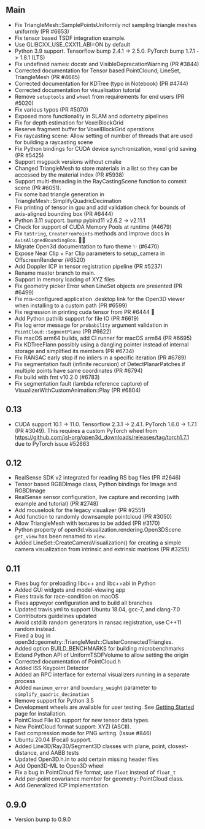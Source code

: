 ## Main

-   Fix TriangleMesh::SamplePointsUniformly not sampling triangle meshes uniformly (PR #6653)
-   Fix tensor based TSDF integration example.
-   Use GLIBCXX_USE_CXX11_ABI=ON by default
-   Python 3.9 support. Tensorflow bump 2.4.1 -> 2.5.0. PyTorch bump 1.7.1 -> 1.8.1 (LTS)
-   Fix undefined names: docstr and VisibleDeprecationWarning (PR #3844)
-   Corrected documentation for Tensor based PointClound, LineSet, TriangleMesh (PR #4685)
-   Corrected documentation for KDTree (typo in Notebook) (PR #4744)
-   Corrected documentation for visualisation tutorial
-   Remove `setuptools` and `wheel` from requirements for end users (PR #5020)
-   Fix various typos (PR #5070)
-   Exposed more functionality in SLAM and odometry pipelines
-   Fix for depth estimation for VoxelBlockGrid
-   Reserve fragment buffer for VoxelBlockGrid operations
-   Fix raycasting scene: Allow setting of number of threads that are used for building a raycasting scene
-   Fix Python bindings for CUDA device synchronization, voxel grid saving (PR #5425)
-   Support msgpack versions without cmake
-   Changed TriangleMesh to store materials in a list so they can be accessed by the material index (PR #5938)
-   Support multi-threading in the RayCastingScene function to commit scene (PR #6051).
-   Fix some bad triangle generation in TriangleMesh::SimplifyQuadricDecimation
-   Fix printing of tensor in gpu and add validation check for bounds of axis-aligned bounding box (PR #6444)
-   Python 3.11 support. bump pybind11 v2.6.2 -> v2.11.1
-   Check for support of CUDA Memory Pools at runtime (#4679)
-   Fix `toString`, `CreateFromPoints` methods and improve docs in `AxisAlignedBoundingBox`. 🐛📝
-   Migrate Open3d documentation to furo theme ✨ (#6470)
-   Expose Near Clip + Far Clip parameters to setup_camera in OffscreenRenderer (#6520)
-   Add Doppler ICP in tensor registration pipeline (PR #5237)
-   Rename master branch to main.
-   Support in memory loading of XYZ files
-   Fix geometry picker Error when LineSet objects are presented (PR #6499)
-   Fix mis-configured application .desktop link for the Open3D viewer when installing to a custom path (PR #6599)
-   Fix regression in printing cuda tensor from PR #6444 🐛
-   Add Python pathlib support for file IO (PR #6619)
-   Fix log error message for `probability` argument validation in `PointCloud::SegmentPlane` (PR #6622)
-   Fix macOS arm64 builds, add CI runner for macOS arm64 (PR #6695)
-   Fix KDTreeFlann possibly using a dangling pointer instead of internal storage and simplified its members (PR #6734)
-   Fix RANSAC early stop if no inliers in a specific iteration (PR #6789)
-   Fix segmentation fault (infinite recursion) of DetectPlanarPatches if multiple points have same coordinates (PR #6794)
-   Fix build with fmt v10.2.0 (#6783)
-   Fix segmentation fault (lambda reference capture) of VisualizerWithCustomAnimation::Play (PR #6804)

## 0.13

-   CUDA support 10.1 -> 11.0. Tensorflow 2.3.1 -> 2.4.1. PyTorch 1.6.0 -> 1.7.1 (PR #3049). This requires a custom PyTorch wheel from <https://github.com/isl-org/open3d_downloads/releases/tag/torch1.7.1> due to PyTorch issue #52663

## 0.12

-   RealSense SDK v2 integrated for reading RS bag files (PR #2646)
-   Tensor based RGBDImage class, Python bindings for Image and RGBDImage
-   RealSense sensor configuration, live capture and recording (with example and tutorial) (PR #2748)
-   Add mouselook for the legacy visualizer (PR #2551)
-   Add function to randomly downsample pointcloud (PR #3050)
-   Allow TriangleMesh with textures to be added (PR #3170)
-   Python property of open3d.visualization.rendering.Open3DScene `get_view` has been renamed to `view`.
-   Added LineSet::CreateCameraVisualization() for creating a simple camera visualization from intrinsic and extrinsic matrices (PR #3255)

## 0.11

-   Fixes bug for preloading libc++ and libc++abi in Python
-   Added GUI widgets and model-viewing app
-   Fixes travis for race-condition on macOS
-   Fixes appveyor configuration and to build all branches
-   Updated travis.yml to support Ubuntu 18.04, gcc-7, and clang-7.0
-   Contributors guidelines updated
-   Avoid cstdlib random generators in ransac registration, use C++11 random instead.
-   Fixed a bug in open3d::geometry::TriangleMesh::ClusterConnectedTriangles.
-   Added option BUILD_BENCHMARKS for building microbenchmarks
-   Extend Python API of UniformTSDFVolume to allow setting the origin
-   Corrected documentation of PointCloud.h
-   Added ISS Keypoint Detector
-   Added an RPC interface for external visualizers running in a separate process
-   Added `maximum_error` and `boundary_weight` parameter to `simplify_quadric_decimation`
-   Remove support for Python 3.5
-   Development wheels are available for user testing. See [Getting Started](https://www.open3d.org/docs/latest/getting_started.html) page for installation.
-   PointCloud File IO support for new tensor data types.
-   New PointCloud format support: XYZI (ASCII).
-   Fast compression mode for PNG writing. (Issue #846)
-   Ubuntu 20.04 (Focal) support.
-   Added Line3D/Ray3D/Segment3D classes with plane, point, closest-distance, and AABB tests
-   Updated Open3D.h.in to add certain missing header files
-   Add Open3D-ML to Open3D wheel
-   Fix a bug in PointCloud file format, use `float` instead of `float_t`
-   Add per-point covariance member for geometry::PointCloud class.
-   Add Generalized ICP implementation.

## 0.9.0

-   Version bump to 0.9.0
